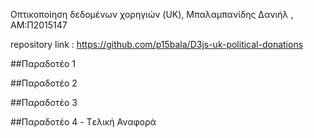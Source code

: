 Οπτικοποίηση δεδομένων χορηγιών (UK), Μπαλαμπανίδης Δανιήλ , ΑΜ:Π2015147

repository link : https://github.com/p15bala/D3js-uk-political-donations

##Παραδοτέο 1 



##Παραδοτέο 2



##Παραδοτέο 3



##Παραδοτέο 4 - Tελική Αναφορά
